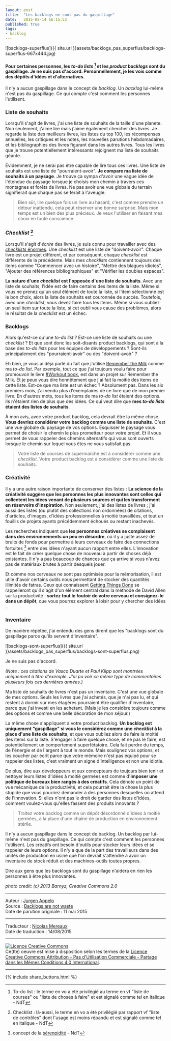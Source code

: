 ```yaml
---
layout: post
title:  "Les backlogs ne sont pas du gaspillage"
date:   2015-08-14 16:15:53
published: true
tags: 
- backlog
---
```


![backlogs-superflus]({{ site.url }}assets/backlogs_pas_superflus/backlogs-superflus-667x444.jpg)


#### Pour certaines personnes, les _to-do lists_ [^1] et les _product backlogs_ sont du gaspillage. Je ne suis pas d'accord. Personnellement, je les vois comme des dépôts d'idées et d'alternatives.

[^1]: To-do list : le terme en vo a été privilégié au terme en vf "liste de courses" ou "liste de choses à faire" et est signalé comme tel en italique - NdT

Il n'y a aucun gaspillage dans le concept de _backlog_. Un _backlog_ lui-même n'est pas du gaspillage. Ce qui compte c'est comment les personnes l'utilisent.

### Liste de souhaits

Lorsqu'il s'agit de livres, j'ai une liste de souhaits de la taille d'une planète. Non seulement, j'aime lire mais j'aime également chercher des livres. Je regarde la liste des meilleurs livres, les listes du top 100, les récompenses annuelles, les critiques et les notes, les nouvelles parutions hebdomadaires, et les bibliographies des livres figurant dans les autres livres. Tous les livres que je trouve potentiellement intéressants rejoignent ma liste de souhaits géante.

Évidemment, je ne serai pas être capable de lire tous ces livres. Une liste de souhaits est une liste de "pourraient-avoir". **Je compare ma liste de souhaits à un paysage**. Je trouve ça sympa d'avoir une vague idée de l'étendue du paysage lorsque je choisis mon chemin à travers ces montagnes et forêts de livres. Ne pas avoir une vue globale du terrain signifierait que chaque pas se ferait à l'aveugle.

> Bien sûr, lire quelque fois un livre au hasard, c'est comme prendre un détour inattendu, cela peut réserver une bonne surprise. Mais mon temps est un bien des plus précieux. Je veux l'utiliser en faisant mes choix en toute conscience.

### _Checklist_ [^2]

[^2]: Checklist : là-aussi, le terme en vo a été privilégié par rapport vf "liste de contrôles" dont l'usage est moins répandu et est signalé comme tel en italique - NdT

Lorsqu'il s'agit d'_écrire_ des livres, je suis connu pour travailler avec des [_checklists_ énormes](http://noop.nl/2014/01/checklist-for-book-writers.html). Une _checklist_ est une liste de "doivent-avoir". Chaque livre est un projet différent, et par conséquent, chaque _checklist_ est différente de la précédente. Mais mes _checklists_ contiennent toujours des items comme "Commencer avec un histoire", "Mettre des blagues idiotes", "Ajouter des références bibliographiques" et "Vérifier les doubles espaces".

**La nature d'une _checklist_ est l'opposée d'une liste de souhaits**. Avec une liste de souhaits, l'idée est de faire certains des items de la liste. Même si vous ne prenez qu'un seul élément de toute la liste, si l'item sélectionné est le bon choix, alors la liste de souhaits est couronnée de succès. Toutefois, avec une _checklist_, vous devez faire tous les items. Même si vous oubliez un seul item sur toute la liste, si cet oubli vous cause des problèmes, alors le résultat de la _checklist_ est un échec.

### Backlogs

Alors qu'est-ce qu'une _to-do list_ ? Est-ce une liste de souhaits ou une _checklist_ ? Et que sont donc les soit-disants product backlogs, qui sont à la base des _to-do lists_ pour les équipes de développements ? Sont-ils principalement des "pourraient-avoir" ou des "doivent-avoir" ?

Eh bien, je vous ai déjà parlé du fait que j'utilise [Remember the Milk](http://noop.nl/2013/04/how-i-organize-my-work.html) comme ma _to-do list_. Par exemple, tout ce que j'ai toujours voulu faire pour promouvoir le livre [#Workout book](http://noop.nl/2014/10/workout-premium-print-edition.html), est dans un projet sur Remember the Milk. Et je peux vous dire honnêtement que j'ai fait la moitié des items de cette liste. Est-ce que ma liste est un échec ? Absolument pas. Dans les six premiers mois, j'ai vendu plus d'exemplaires de ce livre que de mon premier livre. En d'autres mots, tous les items de ma _to-do list_ étaient des options. Ils n'étaient rien de plus que des idées. Ce qui veut dire que **mes _to-do lists_ étaient des listes de souhaits**.

À mon avis, avec votre product backlog, cela devrait être la même chose. **Vous devriez considérer votre backlog comme une liste de souhaits**. C'est une vue globale du paysage de vos options. Esquisser le paysage vous permet de choisir le chemin le plus prometteur pour votre projet. Et il vous permet de vous rappeler des chemins alternatifs qui vous sont ouverts lorsque le chemin sur lequel vous êtes ne vous satisfait pas.

> Votre liste de courses de supermarché est à considérer comme une _checklist_. Votre product backlog est à considérer comme une liste de souhaits.

### Créativité

Il y a une autre raison importante de conserver des listes : **La science de la créativité suggère que les personnes les plus innovantes sont celles qui collectent les idées venant de plusieurs sources et qui les transforment en réservoirs d'inspiration**. Non seulement, j'ai des listes de livres ; j'ai aussi des listes (ou plutôt des collections non ordonnées) de citations, d'articles, d'images, d'idées professionnelles à moitié travaillées, et tout un fouillis de projets ayants précédemment échoués ou restant inachevés.

Les recherches indiquent que **les personnes créatives se complaisent dans des environnements un peu en désordre**, où il y a juste assez de bruits de fonds pour permettre à leurs cerveaux de faire des connections fortuites [^3] entre des idées n'ayant aucun rapport entre elles. L'innovation est le fait de créer quelque chose de nouveau à partir de choses déjà existantes. Il n'y a pas beaucoup de chances que ça arrive si vous n'avez pas de matériaux brutes à partir desquels jouer.

[^3]: concept de la [sérenpidité](https://fr.wikipedia.org/wiki/S%C3%A9rendipit%C3%A9) - NdT

Et comme nos cerveaux ne sont pas optimisés pour la mémorisation, il est utile d'avoir certains outils nous permettant de stocker des quantités illimités de fatras. Ceux qui connaissent [Getting Things Done](https://fr.wikipedia.org/wiki/Getting_Things_Done) se rappelleront qu'il s'agit d'un élément central dans la méthode de David Allen sur la productivité : **sortez tout le foutoir de votre cerveau et consignez-le dans un dépôt**, que vous pourrez explorer à loisir pour y chercher des idées .

### Inventaire

De manière répétée, j'ai entendu des gens dirent que les "backlogs sont du gaspillage parce qu'ils servent d'inventaire".  

![backlogs-sont-superflus]({{ site.url }}assets/backlogs_pas_superflus/backlogs-sont-superflus.png)

Je ne suis pas d'accord.

_(Note :  ces citations de Vasco Duarte et Paul Klipp sont montrées uniquement à titre d'exemple. J'ai pu voir ce même type de commentaires plusieurs fois ces dernières années.)_

Ma liste de souhaits de livres n'est pas un inventaire. C'est une vue globale de mes options. Seuls les livres que j'ai achetés, que je n'ai pas lu, et qui restent à dormir sur mes étagères pourraient être qualifier d'inventaire, parce que j'ai investi en les achetant. (Mais je les considère toujours comme des options et comme une belle décoration de mon séjour.)

La même chose s'appliquent à votre product backlog. **Un backlog est uniquement "gaspillage" si vous le considérez comme une _checklist_ à la place d'une liste de souhaits**, et que vous oubliez alors de faire la moitié des items sur la liste. S'engager à faire quelque chose, et ne pas le faire, est potentiellement un comportement superfétatoire. Cela fait perdre du temps, de l'énergie et de l'argent à tout le monde. Mais soulignez vos options, et les coucher par écrit parce que votre mémoire n'est pas équipé pour se rappeler des listes, c'est vraiment un signe d'intelligence et non une idiotie.

De plus, dire aux développeurs et aux concepteurs de toujours bien tenir et nettoyer leurs listes d'idées à moitié germées est comme d'**imposer une politique de bureaux bien rangés à des créatifs**. Cela dénote un point de vue mécanique de la productivité, et cela pourrait être la chose la plus stupide que vous pourriez demander à des personnes desquelles on attend de l'innovation. Si elles n'ont pas le droit de garder des listes d'idées, comment voulez-vous qu'elles fassent des produits innovants ?

> Traitez votre backlog comme un dépôt désordonné d'idées à moitié germées, à la place d'une chaîne de production en environnement stérile.

Il n'y a aucun gaspillage dans le concept de backlog. Un backlog par lui-même n'est pas du gaspillage. Ce qui compte c'est comment les personnes l'utilisent. Les créatifs ont besoin d'outils pour stocker leurs idées et se rappeler de leurs options. Il n'y a que de la part des travailleurs dans des unités de production en usine que l'on devrait s'attendre à avoir un inventaire de stock réduit et des machines-outils toutes propres.

Dire aux gens que les backlogs sont du gaspillage n'aidera en rien les personnes à être plus innovantes.

_photo credit: (c) 2013 Barnyz, Creative Commons 2.0_

---
Auteur : [Jurgen Appelo](http://jurgenappelo.com/about/)  
Source : [Backlogs are not waste](http://noop.nl/2015/05/backlogs-are-not-waste.html)  
Date de parution originale :  11 mai 2015  

---
Traducteur : [Nicolas Mereaux](http://www.les-traducteurs-agiles.org/traducteurs/)  
Date de traduction : 14/08/2015  

---

<a rel="license" href="http://creativecommons.org/licenses/by-nc-sa/4.0/"><img alt="Licence Creative Commons" style="border-width:0" src="http://i.creativecommons.org/l/by-nc-sa/4.0/88x31.png" /></a><br />Ce(tte) oeuvre est mise à disposition selon les termes de la <a rel="license" href="http://creativecommons.org/licenses/by-nc-sa/4.0/">Licence Creative Commons Attribution - Pas d'Utilisation Commerciale - Partage dans les Mêmes Conditions 4.0 International</a>.

---

{% include share_buttons.html %}
